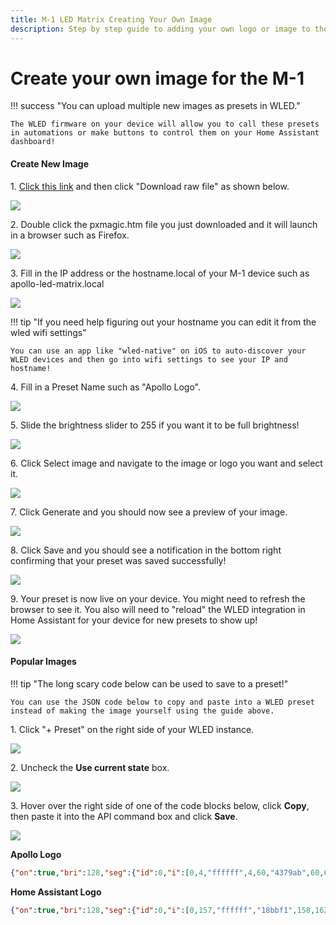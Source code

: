 ```yaml
---
title: M-1 LED Matrix Creating Your Own Image
description: Step by step guide to adding your own logo or image to the M-1 LED Matrix!
---
```

# Create your own image for the M-1

!!! success "You can upload multiple new images as presets in WLED."

    The WLED firmware on your device will allow you to call these presets in automations or make buttons to control them on your Home Assistant dashboard!

#### Create New Image

1\. <a href="https://github.com/ApolloAutomation/PixelMagicTool/blob/main/pxmagic.htm" target="_blank" rel="noreferrer nofollow noopener">Click this link</a> and then click "Download raw file" as shown below.

![](../../../assets/m-1-download-raw-file.png)

2\. Double click the pxmagic.htm file you just downloaded and it will launch in a browser such as Firefox.

![](../../../assets/pixelmagictool-point-to-file.png)

3\. Fill in the IP address or the hostname.local of your M-1 device such as apollo-led-matrix.local

![](../../../assets/pixelmagictool-hostname.png)

!!! tip "If you need help figuring out your hostname you can edit it from the wled wifi settings"

    You can use an app like "wled-native" on iOS to auto-discover your WLED devices and then go into wifi settings to see your IP and hostname!

4\. Fill in a Preset Name such as "Apollo Logo".

![](../../../assets/pixelmagictool-preset-name.png)

5\. Slide the brightness slider to 255 if you want it to be full brightness!

![](../../../assets/pixelmagictool-full-brightness.png)

6\. Click Select image and navigate to the image or logo you want and select it.

![](../../../assets/pixelmagictool-select-image.png)

7\. Click Generate and you should now see a preview of your image.

![](../../../assets/pixelmagictool-generate-image.png)

8\. Click Save and you should see a notification in the bottom right confirming that your preset was saved successfully!

![](../../../assets/pixelmagictool-save-image-to-m-1.png)

9\. Your preset is now live on your device. You might need to refresh the browser to see it. You also will need to "reload" the WLED integration in Home Assistant for your device for new presets to show up!

![](../../../assets/m-1-apollo-logo-example-preset.jpeg)

#### Popular Images

!!! tip "The long scary code below can be used to save to a preset!"

    You can use the JSON code below to copy and paste into a WLED preset instead of making the image yourself using the guide above.

1\. Click "+ Preset" on the right side of your WLED instance.

![](../../../assets/wled-add-preset-manually-click-add-preset.png)

2\. Uncheck the **Use current state** box.

![](../../../assets/wled-add-preset-manually-uncheck-use-current-state.png)

3\. Hover over the right side of one of the code blocks below, click **Copy**, then paste it into the API command box and click **Save**.

![](../../../assets/wled-add-preset-manually-save-api-command.png)

**Apollo Logo**

```json
{"on":true,"bri":128,"seg":{"id":0,"i":[0,4,"ffffff",4,60,"4379ab",60,67,"ffffff",67,125,"4379ab",125,130,"ffffff",130,190,"4379ab",190,193,"ffffff",193,255,"4379ab","ffffff",256,733,"4379ab",733,739,"ffffff","d2dbe9",740,796,"4379ab",796,804,"ffffff",804,860,"4379ab",860,869,"ffffff",869,923,"4379ab",923,933,"ffffff",933,987,"4379ab",987,998,"ffffff",998,1050,"4379ab",1050,1062,"ffffff",1062,1114,"4379ab",1114,1127,"ffffff",1127,1177,"4379ab",1177,1191,"ffffff",1191,1240,"4379ab","799ac0",1241,1256,"ffffff",1256,1304,"4379ab",1304,1311,"ffffff",1311,1313,"4379ab",1313,1320,"ffffff",1320,1367,"4379ab",1367,1375,"ffffff",1375,1377,"4379ab",1377,1385,"ffffff",1385,1431,"4379ab",1431,1438,"ffffff",1438,1442,"4379ab",1442,1449,"ffffff",1449,1494,"4379ab",1494,1502,"ffffff",1502,1506,"4379ab",1506,1514,"ffffff",1514,1558,"4379ab",1558,1565,"ffffff",1565,1571,"4379ab",1571,1578,"ffffff",1578,1621,"4379ab",1621,1629,"ffffff",1629,1635,"4379ab",1635,1643,"ffffff",1643,1685,"4379ab",1685,1692,"ffffff",1692,1700,"4379ab",1700,1707,"ffffff",1707,1748,"4379ab",1748,1756,"ffffff",1756,1764,"4379ab",1764,1772,"ffffff",1772,1812,"4379ab",1812,1819,"ffffff",1819,1829,"4379ab",1829,1836,"ffffff",1836,1875,"4379ab",1875,1883,"ffffff",1883,1893,"4379ab",1893,1901,"ffffff",1901,1939,"4379ab",1939,1946,"ffffff",1946,1958,"4379ab",1958,1965,"ffffff",1965,2002,"4379ab",2002,2010,"ffffff",2010,2022,"4379ab",2022,2030,"ffffff",2030,2066,"4379ab",2066,2073,"ffffff",2073,2080,"4379ab",2080,2084,"ffffff",2084,2087,"4379ab",2087,2094,"ffffff",2094,2129,"4379ab",2129,2136,"ffffff","839ec4","4379ab",2138,2159,"ffffff",2159,2193,"4379ab",2193,2223,"ffffff",2223,2256,"4379ab",2256,2288,"ffffff",2288,2320,"4379ab",2320,2352,"ffffff",2352,2383,"4379ab",2383,2417,"ffffff",2417,2447,"4379ab",2447,2481,"ffffff","fafbfd",2482,2510,"4379ab",2510,2524,"ffffff",2524,2535,"4379ab",2535,2546,"ffffff",2546,2574,"4379ab",2574,2585,"ffffff",2585,2602,"4379ab",2602,2611,"ffffff",2611,2637,"4379ab",2637,2647,"ffffff",2647,2668,"4379ab",2668,2675,"ffffff",2675,2701,"4379ab",2701,2709,"ffffff",2709,2734,"4379ab",2734,2740,"ffffff",2740,2764,"4379ab",2764,2772,"ffffff",2772,2800,"4379ab",2800,2804,"ffffff",2804,2828,"4379ab",2828,2835,"ffffff",2835,2865,"4379ab",2865,2868,"ffffff",2868,2891,"4379ab",2891,2898,"ffffff",2898,2955,"4379ab",2955,2962,"ffffff",2962,3018,"4379ab",3018,3025,"ffffff",3025,3082,"4379ab",3082,3089,"ffffff",3089,3118,"4379ab","709974",3119,3122,"9abc31",3122,3145,"4379ab",3145,3152,"ffffff",3152,3181,"4379ab",3181,3187,"9abc31",3187,3208,"4379ab","94accc",3209,3216,"ffffff",3216,3245,"4379ab",3245,3252,"9abc31",3252,3272,"4379ab",3272,3279,"ffffff",3279,3309,"4379ab",3309,3316,"9abc31",3316,3335,"4379ab","fdfefe",3336,3343,"ffffff",3343,3373,"4379ab",3373,3380,"9abc31",3380,3399,"4379ab",3399,3406,"ffffff",3406,3437,"4379ab",3437,3444,"9abc31",3444,3464,"4379ab",3464,3469,"ffffff",3469,3502,"4379ab",3502,3507,"9abc31",3507,3840,"4379ab","ffffff",3841,3903,"4379ab",3903,3906,"ffffff",3906,3966,"4379ab",3966,3971,"ffffff",3971,4029,"4379ab",4029,4036,"ffffff",4036,4092,"4379ab",4092,4096,"ffffff"]}}
```

**Home Assistant Logo**

```json
{"on":true,"bri":128,"seg":{"id":0,"i":[0,157,"ffffff","18bbf1",158,162,"18bcf2","17bcf1",163,220,"ffffff","18bbf2",221,227,"18bcf2","17bcf1",228,283,"ffffff","18bbf2",284,292,"18bcf2","17bcf2",293,346,"ffffff","18bbf2",347,357,"18bcf2","17bcf1",358,409,"ffffff","18bbf2",410,422,"18bcf2","17bcf2",423,472,"ffffff","18bbf2",473,487,"18bcf2","17bcf1",488,535,"ffffff","18bbf2",536,552,"18bcf2","17bcf2",553,598,"ffffff","18bbf2",599,617,"18bcf2","17bcf1",618,661,"ffffff","18bbf2",662,682,"18bcf2","17bcf2",683,724,"ffffff","18bbf2",725,747,"18bcf2","17bcf1",748,787,"ffffff","18bbf2",788,812,"18bcf2","17bcf2",813,850,"ffffff","18bbf2",851,877,"18bcf2","17bcf1",878,913,"ffffff","18bbf2",914,942,"18bcf2","17bcf2",943,976,"ffffff","18bbf2",977,1007,"18bcf2","17bcf1",1008,1039,"ffffff","18bbf2",1040,1072,"18bcf2","17bcf2",1073,1102,"ffffff","18bbf2",1103,1117,"18bcf2","92dbf5",1118,1122,"f2f4f9","9edef5",1123,1137,"18bcf2","17bcf1",1138,1165,"ffffff","18bbf2",1166,1180,"18bcf2",1180,1188,"f2f4f9",1188,1202,"18bcf2","17bcf2",1203,1228,"ffffff","18bbf2",1229,1243,"18bcf2","e7f1f8",1244,1252,"f2f4f9","ecf2f8",1253,1267,"18bcf2","17bcf1",1268,1291,"ffffff","18bbf2",1292,1307,"18bcf2",1307,1317,"f2f4f9",1317,1332,"18bcf2","17bcf2",1333,1354,"ffffff","18bbf2",1355,1370,"18bcf2","2dc1f2",1371,1381,"f2f4f9","3ac4f3",1382,1397,"18bcf2","17bcf1",1398,1417,"ffffff","18bbf2",1418,1434,"18bcf2","40c6f3",1435,1445,"f2f4f9","5ccdf4",1446,1462,"18bcf2","17bcf2",1463,1480,"ffffff","18bbf2",1481,1498,"18bcf2","1cbdf2",1499,1509,"f2f4f9","1dbdf2",1510,1527,"18bcf2","17bcf1",1528,1543,"ffffff","18bbf2",1544,1563,"18bcf2",1563,1573,"f2f4f9",1573,1592,"18bcf2","17bcf2",1593,1606,"ffffff","18bbf2",1607,1627,"18bcf2","5bcdf4",1628,1636,"f2f4f9","60cef4",1637,1657,"18bcf2","17bcf1",1658,1669,"ffffff","18bbf2",1670,1692,"18bcf2","a8e1f6",1693,1699,"f2f4f9","b2e3f6",1700,1722,"18bcf2","17bcf2",1723,1732,"ffffff","18bbf2",1733,1758,"18bcf2",1758,1762,"f2f4f9",1762,1787,"18bcf2","17bcf1",1788,1795,"ffffff","18bbf2",1796,1822,"18bcf2",1822,1826,"f2f4f9",1826,1852,"18bcf2","17bcf2",1853,1858,"ffffff",1858,1886,"18bcf2",1886,1890,"f2f4f9",1890,1917,"18bcf2","17bcf1",1918,1922,"ffffff",1922,1950,"18bcf2",1950,1954,"f2f4f9",1954,1982,"18bcf2",1982,1985,"ffffff",1985,2014,"18bcf2",2014,2018,"f2f4f9",2018,2047,"18bcf2",2047,2049,"ffffff",2049,2078,"18bcf2",2078,2082,"f2f4f9",2082,2111,"18bcf2","ffffff","17bcf2",2113,2142,"18bcf2",2142,2146,"f2f4f9",2146,2158,"18bcf2","19bcf2","c0e7f7","bee6f7","1dbdf2",2162,2175,"18bcf2","17bbf2",2176,2206,"18bcf2",2206,2210,"f2f4f9",2210,2220,"18bcf2","1bbcf2",2221,2227,"f2f4f9","1ebdf2",2228,2270,"18bcf2",2270,2274,"f2f4f9",2274,2284,"18bcf2",2284,2292,"f2f4f9",2292,2334,"18bcf2",2334,2338,"f2f4f9",2338,2347,"18bcf2",2347,2357,"f2f4f9",2357,2398,"18bcf2",2398,2402,"f2f4f9",2402,2411,"18bcf2",2411,2421,"f2f4f9",2421,2462,"18bcf2",2462,2466,"f2f4f9",2466,2474,"18bcf2","3cc5f3",2475,2485,"f2f4f9","54cbf3",2486,2526,"18bcf2",2526,2530,"f2f4f9",2530,2538,"18bcf2","35c3f2",2539,2549,"f2f4f9","4cc9f3",2550,2590,"18bcf2",2590,2594,"f2f4f9",2594,2603,"18bcf2",2603,2613,"f2f4f9",2613,2654,"18bcf2",2654,2658,"f2f4f9",2658,2666,"18bcf2",2666,2677,"f2f4f9",2677,2703,"18bcf2","78d4f4","75d4f4","19bcf2",2706,2718,"18bcf2",2718,2722,"f2f4f9",2722,2729,"18bcf2",2729,2740,"f2f4f9",2740,2765,"18bcf2",2765,2771,"f2f4f9",2771,2782,"18bcf2",2782,2786,"f2f4f9",2786,2792,"18bcf2",2792,2803,"f2f4f9",2803,2828,"18bcf2",2828,2836,"f2f4f9",2836,2846,"18bcf2",2846,2850,"f2f4f9",2850,2855,"18bcf2",2855,2861,"f2f4f9","e0eff8",2862,2891,"18bcf2",2891,2901,"f2f4f9",2901,2910,"18bcf2",2910,2914,"f2f4f9",2914,2918,"18bcf2",2918,2924,"f2f4f9","e0eff8",2925,2955,"18bcf2",2955,2965,"f2f4f9",2965,2974,"18bcf2",2974,2978,"f2f4f9",2978,2981,"18bcf2",2981,2987,"f2f4f9","e0eff8",2988,3018,"18bcf2","3ac4f3",3019,3029,"f2f4f9","52caf3",3030,3038,"18bcf2",3038,3042,"f2f4f9",3042,3044,"18bcf2",3044,3050,"f2f4f9","e0eff8",3051,3082,"18bcf2","38c4f3",3083,3093,"f2f4f9","4ac8f3",3094,3102,"18bcf2",3102,3106,"f2f4f9","18bcf2",3107,3113,"f2f4f9","e0eff8",3114,3147,"18bcf2",3147,3157,"f2f4f9",3157,3166,"18bcf2",3166,3176,"f2f4f9","e0eff8",3177,3211,"18bcf2",3211,3222,"f2f4f9",3222,3230,"18bcf2",3230,3239,"f2f4f9","e0eff8",3240,3276,"18bcf2",3276,3287,"f2f4f9",3287,3294,"18bcf2",3294,3302,"f2f4f9","e0eff8",3303,3341,"18bcf2",3341,3352,"f2f4f9",3352,3358,"18bcf2",3358,3365,"f2f4f9","e0eff8",3366,3407,"18bcf2","2ec1f2","30c2f2","18bcf2",3410,3417,"f2f4f9",3417,3422,"18bcf2",3422,3428,"f2f4f9","e0eff8",3429,3475,"18bcf2",3475,3482,"f2f4f9",3482,3486,"18bcf2",3486,3491,"f2f4f9","e0eff8",3492,3540,"18bcf2",3540,3547,"f2f4f9",3547,3550,"18bcf2",3550,3554,"f2f4f9","e0eff8",3555,3605,"18bcf2",3605,3612,"f2f4f9",3612,3614,"18bcf2",3614,3618,"f2f4f9",3618,3670,"18bcf2",3670,3677,"f2f4f9","18bcf2",3678,3682,"f2f4f9",3682,3735,"18bcf2",3735,3746,"f2f4f9",3746,3800,"18bcf2",3800,3810,"f2f4f9",3810,3865,"18bcf2",3865,3874,"f2f4f9",3874,3930,"18bcf2",3930,3938,"f2f4f9",3938,3968,"18bcf2","ffffff",3969,3995,"18bcf2",3995,4002,"f2f4f9",4002,4031,"18bcf2",4031,4034,"ffffff",4034,4060,"18bcf2",4060,4066,"f2f4f9",4066,4094,"18bcf2",4094,4096,"ffffff"]}}
```

&nbsp;

&nbsp;

&nbsp;